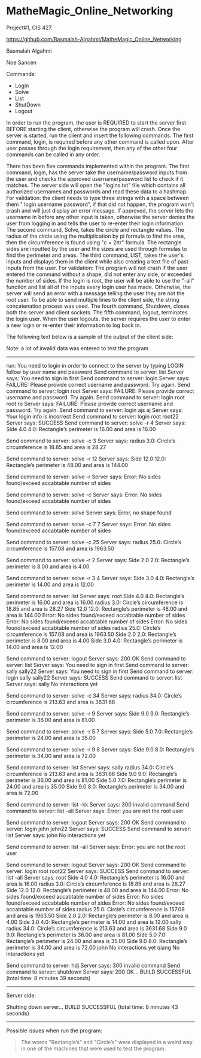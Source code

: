# MatheMagic_Online_Networking
Project#1, CIS 427.

https://github.com/Basmalah-Algahmi/MatheMagic_Online_Networking

Basmalah Algahmi

Noe Sancen


Commands:
* Login
* Solve
* List
* ShutDown
* Logout

In order to run the program, the user is REQUIRED to start the server first BEFORE starting the client, otherwise the program will crash.
Once the server is started, run the client and insert the following commands. The first command, login, is required before any other command is called upon.
After user passes through the login requirement, then any of the other four commands can be called in any order.

There has been five commands implemented within the program. 
	The first command,  login, has the server take the username/password inputs from the user and checks the approved username/password list to check if it matches. The server side will open 
        the "logins.txt" file which contains all authorized usernames and passwords and read these data to a hashmap. 
        For validation:
		the client needs to type three strings with a space between them " login username password", if that did not happen, the program
		won't crash and will just display an error message. 
If approved, the server lets the username in before any other input is taken, otherwise the server denies the user from logging in and tells the user to re-enter their login information.
	The second command, Solve, takes the circle and rectangle values. The radius of the circle using the multiplication by pi formula to find the area, then the circumference is found using "c = 2πr" formula.
The rectangle sides are inputted by the user and the sizes are used through formulas to find the perimeter and areas. 
	The third command, LIST, takes the user's inputs and displays them in the client while also creating a text file of past inputs from the user.
	For validation:
		The program will not crash if the user entered the command without a shape, did not enter any side, or exceeded the number of sides.
If the login is root, the user will be able to use the "-all" function and list all of the inputs every login user has made. 
Otherwise, the server will send an error with a message telling the user they are not the root user. To be able to send multiple lines to the client side, 
the string concatenation process was used. 
	The fourth command, Shutdown, closes both the server and client sockets.
	The fifth command, logout, terminates the login user. When the user logouts, the server requires the user to enter a new login or re-enter their information to log back in.   	






The following text below is a sample of the output of the client side:

Note: a lot of invalid data was entered to test the program. 



-----------------------------------------------------------------
run:
You need to login in order to connect to the server by typing LOGIN follow by user name and password
Send command to server:	list
Server says: You need to sign in first
Send command to server:	login
Server says: FAILURE: Please provide correct username and password. Try again.
Send command to server:	login root
Server says: FAILURE: Please provide correct username and password. Try again.
Send command to server:	login root root ro
Server says: FAILURE: Please provide correct username and password. Try again.
Send command to server:	login ajs aj
Server says: Your login info is incorrect
Send command to server:	login root root22
Server says: SUCCESS
Send command to server:	solve -r 4
Server says: Side 4.0 4.0: Rectangle’s perimeter is 16.00 and area is 16.00

Send command to server:	solve -c 3
Server says: radius 3.0: Circle’s circumference is 18.85 and area is 28.27

Send command to server:	solve -r 12
Server says: Side 12.0 12.0: Rectangle’s perimeter is 48.00 and area is 144.00

Send command to server:	solve -r
Server says: Error: No sides found/exceed accabtable number of sides

Send command to server:	solve -c
Server says: Error: No sides found/exceed accabtable number of sides

Send command to server:	solve
Server says: Error, no shape found

Send command to server:	solve -c 7 7
Server says: Error: No sides found/exceed accabtable number of sides

Send command to server:	solve -c 25
Server says: radius 25.0: Circle’s circumference is 157.08 and area is 1963.50

Send command to server:	solve -r 2
Server says: Side 2.0 2.0: Rectangle’s perimeter is 8.00 and area is 4.00

Send command to server:	solve -r 3 4
Server says: Side 3.0 4.0: Rectangle’s perimeter is 14.00 and area is 12.00

Send command to server:	list 
Server says: root
Side 4.0 4.0: Rectangle’s perimeter is 16.00 and area is 16.00
radius 3.0: Circle’s circumference is 18.85 and area is 28.27
Side 12.0 12.0: Rectangle’s perimeter is 48.00 and area is 144.00
Error: No sides found/exceed accabtable number of sides
Error: No sides found/exceed accabtable number of sides
Error: No sides found/exceed accabtable number of sides
radius 25.0: Circle’s circumference is 157.08 and area is 1963.50
Side 2.0 2.0: Rectangle’s perimeter is 8.00 and area is 4.00
Side 3.0 4.0: Rectangle’s perimeter is 14.00 and area is 12.00

Send command to server:	logout
Server says: 200 OK
Send command to server:	list
Server says: You need to sign in first
Send command to server:	sally sally22
Server says: You need to sign in first
Send command to server:	login sally sally22
Server says: SUCCESS
Send command to server:	list
Server says: sally
No interactions yet

Send command to server:	solve -c 34
Server says: radius 34.0: Circle’s circumference is 213.63 and area is 3631.68

Send command to server:	solve -r 9
Server says: Side 9.0 9.0: Rectangle’s perimeter is 36.00 and area is 81.00

Send command to server:	solve -r 5 7
Server says: Side 5.0 7.0: Rectangle’s perimeter is 24.00 and area is 35.00

Send command to server:	solve -r 9 8
Server says: Side 9.0 8.0: Rectangle’s perimeter is 34.00 and area is 72.00

Send command to server:	list
Server says: sally
radius 34.0: Circle’s circumference is 213.63 and area is 3631.68
Side 9.0 9.0: Rectangle’s perimeter is 36.00 and area is 81.00
Side 5.0 7.0: Rectangle’s perimeter is 24.00 and area is 35.00
Side 9.0 8.0: Rectangle’s perimeter is 34.00 and area is 72.00

Send command to server:	list -kk
Server says: 300 invalid command
Send command to server:	list -all
Server says: Error: you are not the root user

Send command to server:	logout
Server says: 200 OK
Send command to server:	login john john22
Server says: SUCCESS
Send command to server:	list
Server says: john
No interactions yet

Send command to server:	list -all
Server says: Error: you are not the root user

Send command to server:	logout
Server says: 200 OK
Send command to server:	login root root22
Server says: SUCCESS
Send command to server:	list -all
Server says: root
Side 4.0 4.0: Rectangle’s perimeter is 16.00 and area is 16.00
radius 3.0: Circle’s circumference is 18.85 and area is 28.27
Side 12.0 12.0: Rectangle’s perimeter is 48.00 and area is 144.00
Error: No sides found/exceed accabtable number of sides
Error: No sides found/exceed accabtable number of sides
Error: No sides found/exceed accabtable number of sides
radius 25.0: Circle’s circumference is 157.08 and area is 1963.50
Side 2.0 2.0: Rectangle’s perimeter is 8.00 and area is 4.00
Side 3.0 4.0: Rectangle’s perimeter is 14.00 and area is 12.00
sally
radius 34.0: Circle’s circumference is 213.63 and area is 3631.68
Side 9.0 9.0: Rectangle’s perimeter is 36.00 and area is 81.00
Side 5.0 7.0: Rectangle’s perimeter is 24.00 and area is 35.00
Side 9.0 8.0: Rectangle’s perimeter is 34.00 and area is 72.00
john
No interactions yet
qiang
No interactions yet

Send command to server:	hdj
Server says: 300 invalid command
Send command to server:	shutdown
Server says: 
200 OK...
BUILD SUCCESSFUL (total time: 8 minutes 39 seconds)


------------------------------------------------------------------------

Server side:

Shutting down server...
BUILD SUCCESSFUL (total time: 8 minutes 43 seconds)

-------------------------------------------------------------------------

Possible issues when run the program:
> The words "Rectangle’s" and "Circle’s" were displayed in a weird way in one of the machines that were used to test the program. 

 
